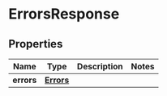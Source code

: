 # ErrorsResponse

## Properties
Name | Type | Description | Notes
------------ | ------------- | ------------- | -------------
**errors** | [**Errors**](Errors.md) |  | 
